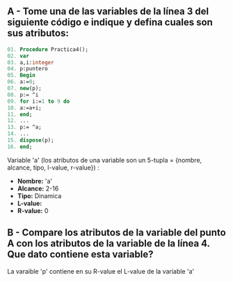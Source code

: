 ## A - Tome una de las variables de la línea 3 del siguiente código e indique y defina cuales son sus atributos:
```pascal
01.​ Procedure Practica4();
02.​ var
03.​ a,i:integer
04.​ p:puntero
05.​ Begin
06.​ a:=0;
07.​ new(p);
08.​ p:= ^i
09.​ for i:=1 to 9 do
10.​ a:=a+i;
11.​ end;
12.​ ...
13.​ p:= ^a;
14.​ ...
15.​ dispose(p);
16.​ end;
```

Variable 'a' (los atributos de una variable son un 5-tupla = {nombre, alcance, tipo, l-value, r-value}) :
- **Nombre:** 'a'
- **Alcance:** 2-16
- **Tipo:** Dinamica
- **L-value:** 
- **R-value:** 0

## B - Compare los atributos de la variable del punto A con los atributos de la variable de la línea 4. Que dato contiene esta variable?

La varaible 'p' contiene en su R-value el L-value de la variable 'a'